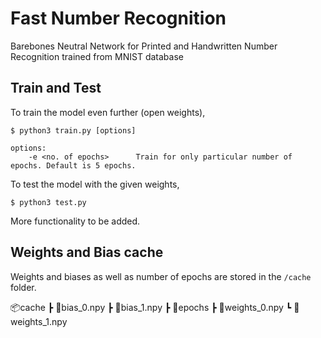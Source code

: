 # Fast Number Recognition
Barebones Neutral Network for Printed and Handwritten Number Recognition trained from MNIST database

## Train and Test
To train the model even further (open weights), 
```
$ python3 train.py [options]

options:
    -e <no. of epochs>      Train for only particular number of epochs. Default is 5 epochs.
```

To test the model with the given weights,
```
$ python3 test.py
```
More functionality to be added.

## Weights and Bias cache
Weights and biases as well as number of epochs are stored in the `/cache` folder.

📦cache
 ┣ 📜bias_0.npy
 ┣ 📜bias_1.npy
 ┣ 📜epochs
 ┣ 📜weights_0.npy
 ┗ 📜weights_1.npy 

